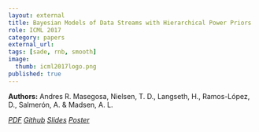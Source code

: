 ```yaml
---
layout: external
title: Bayesian Models of Data Streams with Hierarchical Power Priors
role: ICML 2017
category: papers
external_url:
tags: [sade, rnb, smooth]
image:
  thumb: icml2017logo.png
published: true
---
```


**Authors:** Andres R. Masegosa, Nielsen, T. D., Langseth, H., Ramos-López, D., Salmerón, A. & Madsen, A. L.


<!--

Making inferences from data streams is a pervasive problem in many modern data analysis
applications. But it requires to address the problem of continuous model updating, and
adapt to changes or drifts in the underlying data generating distribution. In this paper,
we approach these problems from a Bayesian perspective covering general conjugate
exponential models. Our proposal makes use of non-conjugate hierarchical priors to
explicitly model temporal changes of the model parameters. We also derive a novel
variational inference scheme which overcomes the use of non-conjugate priors while
maintaining the computational efficiency of variational methods over conjugate models.
The approach is validated on three real data sets over three latent variable models.


Masegosa, A. R., Nielsen, T. D., Langseth, H., Ramos-López, D., Salmerón, A.,
& Madsen, A. L. Bayesian Models of Data Streams with Hierarchical Power Priors. ICML 2017.

-->
<a href="http://proceedings.mlr.press/v70/masegosa17a.html"><i class="fa fa-file-pdf-o" aria-hidden="true"> PDF</i></a> 
<a href="https://github.com/amidst/toolbox"><i class="fa fa-github" aria-hidden="true" > Github</i></a> 
<a href="/papers/2017-ICML-HPP-Slides.pdf"><i class="fa fa-line-chart" aria-hidden="true" > Slides</i></a> 
<a href="/papers/2017-ICML-HPP-Poster.pdf"><i class="fa fa-line-chart" aria-hidden="true" > Poster</i></a>

